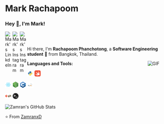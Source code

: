 # Mark Rachapoom
<h3 title="Hello, World!"> Hey 👋, I'm Mark!</h3>

<a href="https://www.linkedin.com/in/rphanchotong/">
  <img align="left" alt="Mark's LinkdeIn" width="24px" src="https://cdn.jsdelivr.net/npm/simple-icons@v3/icons/linkedin.svg" />
</a>
<a href="https://www.instagram.com/markkypanc/">
  <img align="left" alt="Mark's Instagram" width="24px" src="https://cdn.jsdelivr.net/npm/simple-icons@v3/icons/instagram.svg" />
</a>
<a href="https://www.facebook.com/Rachapoom Phanchotong">
  <img align="left" alt="Mark's Instagram" width="24px" src="https://cdn.jsdelivr.net/npm/simple-icons@v3/icons/facebook.svg" />
</a>
<br>
<br />

Hi there, I'm **Rachapoom Phanchotong**, a **Software Engineering student** 🚀 from Bangkok, Thailand.
 <!-- Currently, I'm a Community Team Member 🙍🏽‍♂️ [@CallmeMehdi](https://github.com/CallmeMehdi), Kaggler 👨🏽‍💻 [@Kaggle](https://www.kaggle.com/mehdimabrouki), and an Artificial Intelligence intern 👨🏽‍💼.  -->

  <img align="right" alt="GIF" src="https://i.pinimg.com/originals/e4/26/70/e426702edf874b181aced1e2fa5c6cde.gif" />

**Languages and Tools:**  


<code><img height="20" src="https://raw.githubusercontent.com/github/explore/80688e429a7d4ef2fca1e82350fe8e3517d3494d/topics/python/python.png"></code>
<code><img height="20" src="https://raw.githubusercontent.com/github/explore/80688e429a7d4ef2fca1e82350fe8e3517d3494d/topics/swift/swift.png"></code>

<code><img height="20" src="https://raw.githubusercontent.com/github/explore/80688e429a7d4ef2fca1e82350fe8e3517d3494d/topics/react/react.png"></code>
<code><img height="20" src="https://raw.githubusercontent.com/github/explore/80688e429a7d4ef2fca1e82350fe8e3517d3494d/topics/nodejs/nodejs.png"></code>
<code><img height="20" src="https://raw.githubusercontent.com/github/explore/80688e429a7d4ef2fca1e82350fe8e3517d3494d/topics/cpp/cpp.png"></code>
<code><img height="20" src="https://raw.githubusercontent.com/github/explore/80688e429a7d4ef2fca1e82350fe8e3517d3494d/topics/mysql/mysql.png"></code>

<code><img height="20" src="https://raw.githubusercontent.com/github/explore/80688e429a7d4ef2fca1e82350fe8e3517d3494d/topics/git/git.png"></code>
<code><img height="20" src="https://raw.githubusercontent.com/github/explore/80688e429a7d4ef2fca1e82350fe8e3517d3494d/topics/terminal/terminal.png"></code>

<img src="https://github-readme-stats.vercel.app/api?username=ZamranxD&show_icons=true&hide_border=true&count_private=true&theme=shades-of-purple&icon_color=fad000" alt="Zamran's GitHub Stats">

⭐️ From [ZamranxD](https://github.com/ZamranxD)
